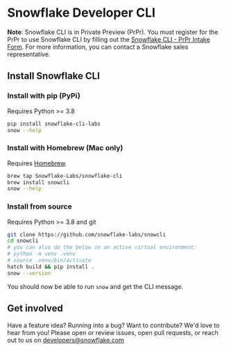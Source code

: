 # Snowflake Developer CLI

**Note**: Snowflake CLI is in Private Preview (PrPr). You must register for the PrPr to use Snowflake CLI by filling out the
[Snowflake CLI  - PrPr Intake Form](https://forms.gle/HZNhPNbzn7oExjFu8). For more information, you can contact a
Snowflake sales representative.

## Install Snowflake CLI

### Install with pip (PyPi)

Requires Python >= 3.8

```bash
pip install snowflake-cli-labs
snow --help
```

### Install with Homebrew (Mac only)

Requires [Homebrew](https://brew.sh/).

```bash
brew tap Snowflake-Labs/snowflake-cli
brew install snowcli
snow --help
```

### Install from source

Requires Python >= 3.8 and git

```bash
git clone https://github.com/snowflake-labs/snowcli
cd snowcli
# you can also do the below in an active virtual environment:
# python -m venv .venv
# source .venv/bin/activate
hatch build && pip install .
snow --version
```

You should now be able to run `snow` and get the CLI message.

## Get involved

Have a feature idea? Running into a bug? Want to contribute? We'd love to hear from you!
Please open or review issues, open pull requests, or reach out to us on developers@snowflake.com
